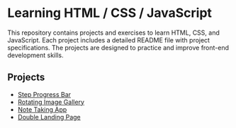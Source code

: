 # Learning HTML / CSS / JavaScript

This repository contains projects and exercises to learn HTML, CSS, and JavaScript. Each project includes a detailed README file with project specifications. The projects are designed to practice and improve front-end development skills.

## Projects

- [Step Progress Bar](steps/README.md)
- [Rotating Image Gallery](rotating_gallery/README.md)
- [Note Taking App](notes/README.md)
- [Double Landing Page](double_landing_page/README.md)
